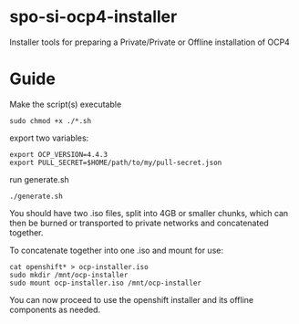 # spo-si-ocp4-installer
Installer tools for preparing a Private/Private or Offline installation of OCP4

# Guide

Make the script(s) executable
```
sudo chmod +x ./*.sh
```

export two variables:
```
export OCP_VERSION=4.4.3
export PULL_SECRET=$HOME/path/to/my/pull-secret.json
```

run generate.sh
```
./generate.sh
```

You should have two .iso files, split into 4GB or smaller chunks, which can then be burned or transported to private networks and concatenated together.

To concatenate together into one .iso and mount for use:
```
cat openshift* > ocp-installer.iso
sudo mkdir /mnt/ocp-installer
sudo mount ocp-installer.iso /mnt/ocp-installer
```

You can now proceed to use the openshift installer and its offline components as needed.
